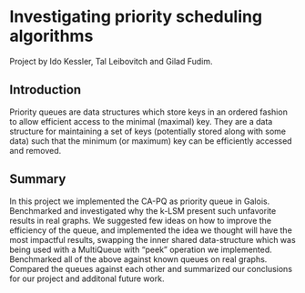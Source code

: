 # Investigating priority scheduling algorithms
Project by Ido Kessler, Tal Leibovitch and Gilad Fudim.

## Introduction
Priority queues are data structures which store keys in an ordered fashion to allow efficient access to the minimal (maximal) key. They are a data structure for maintaining a set of keys (potentially stored along with some data) such that the minimum (or maximum) key can be efficiently accessed and removed.

## Summary
In this project we implemented the CA-PQ as priority queue in Galois.
Benchmarked and investigated why the k-LSM present such unfavorite results in real graphs.
We suggested few ideas on how to improve the efficiency of the queue, and implemented the idea we thought will have the most impactful results, swapping the inner shared data-structure which was being used with a MultiQueue with “peek” operation we implemented.
Benchmarked all of the above against known queues on real graphs.
Compared the queues against each other and summarized our conclusions for our project and additonal future work.
